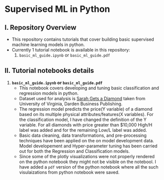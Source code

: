 # **Supervised ML in Python**

## I. Repository Overview

- This repository contains tutorials that cover building basic supervised machine learning models in python.
- Currently 1 tutorial notebook is available in this repository:
  1. `basic_ml_guide.ipynb` or `basic_ml_guide.pdf`
  
## II. Tutorial notebooks details

1. **`basic_ml_guide.ipynb` or `basic_ml_guide.pdf`**
    - This notebook covers developing and tuning basic classification and regression models in python.
    - Dataset used for analysis is [Sarah Gets a Diamond](http://store.darden.virginia.edu/sarah-gets-a-diamond) taken from University of Virginia, Darden Business Publishing.
    - The regression model predicts the price(Y variable) of a diamond based on its multiple physical attributes/features(X variables). For the classification model, I have changed the definition of the Y variable. For all diamonds with price greater than $10,000 High/H label was added and for the remaining Low/L label was added.
    - Basic data cleaning, data transformations, and pre-processing techniques have been applied on the on model development data. Model developement and Hyper-parameter tuning has been carried out for both the Regression and Classification models.
    - Since some of the plotly visualizations were not properly rendered on the python notebook they might not be visible on the notebool. I have added a `pdf` version of the python notebook where all the such visulaizations from python notebook were saved.
